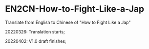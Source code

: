 # EN2CN-How-to-Fight-Like-a-Jap
Translate from English to Chinese of "How to Fight Like a Jap"

20220326: Translation starts;

20220402: V1.0 draft finishes;
